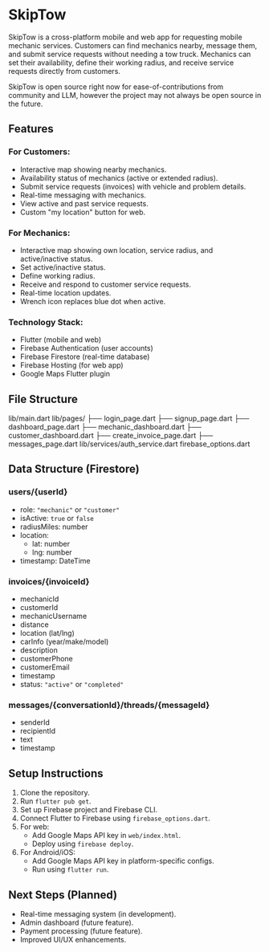 # SkipTow

SkipTow is a cross-platform mobile and web app for requesting mobile mechanic services. Customers can find mechanics nearby, message them, and submit service requests without needing a tow truck. Mechanics can set their availability, define their working radius, and receive service requests directly from customers.

SkipTow is open source right now for ease-of-contributions from community and LLM, however the project may not always be open source in the future.

## Features

### For Customers:
- Interactive map showing nearby mechanics.
- Availability status of mechanics (active or extended radius).
- Submit service requests (invoices) with vehicle and problem details.
- Real-time messaging with mechanics.
- View active and past service requests.
- Custom "my location" button for web.

### For Mechanics:
- Interactive map showing own location, service radius, and active/inactive status.
- Set active/inactive status.
- Define working radius.
- Receive and respond to customer service requests.
- Real-time location updates.
- Wrench icon replaces blue dot when active.

### Technology Stack:
- Flutter (mobile and web)
- Firebase Authentication (user accounts)
- Firebase Firestore (real-time database)
- Firebase Hosting (for web app)
- Google Maps Flutter plugin

## File Structure
lib/main.dart
lib/pages/
├── login_page.dart
├── signup_page.dart
├── dashboard_page.dart
├── mechanic_dashboard.dart
├── customer_dashboard.dart
├── create_invoice_page.dart
├── messages_page.dart
lib/services/auth_service.dart
firebase_options.dart


## Data Structure (Firestore)

### users/{userId}
- role: `"mechanic"` or `"customer"`
- isActive: `true` or `false`
- radiusMiles: number
- location:
  - lat: number
  - lng: number
- timestamp: DateTime

### invoices/{invoiceId}
- mechanicId
- customerId
- mechanicUsername
- distance
- location (lat/lng)
- carInfo (year/make/model)
- description
- customerPhone
- customerEmail
- timestamp
- status: `"active"` or `"completed"`

### messages/{conversationId}/threads/{messageId}
- senderId
- recipientId
- text
- timestamp

## Setup Instructions

1. Clone the repository.
2. Run `flutter pub get`.
3. Set up Firebase project and Firebase CLI.
4. Connect Flutter to Firebase using `firebase_options.dart`.
5. For web:
   - Add Google Maps API key in `web/index.html`.
   - Deploy using `firebase deploy`.
6. For Android/iOS:
   - Add Google Maps API key in platform-specific configs.
   - Run using `flutter run`.

## Next Steps (Planned)
- Real-time messaging system (in development).
- Admin dashboard (future feature).
- Payment processing (future feature).
- Improved UI/UX enhancements.
